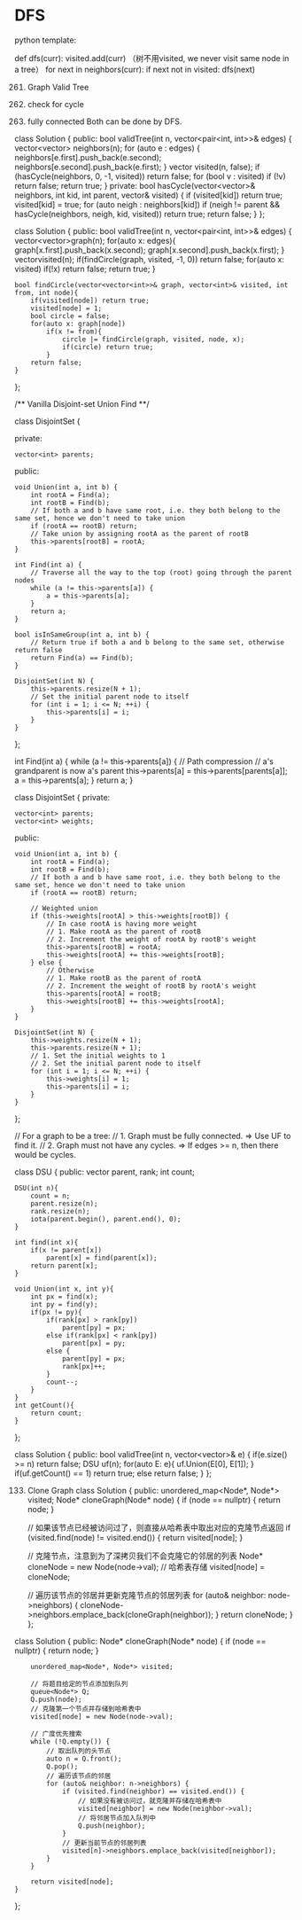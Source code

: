 # DFS

python template:

def dfs(curr):
  visited.add(curr)   （树不用visited, we never visit same node in a tree）
  for next in neighbors(curr):
    if next not in visited:
      dfs(next)
      
0261. Graph Valid Tree

1. check for cycle
2. fully connected
Both can be done by DFS.
 
class Solution {
public:
    bool validTree(int n, vector<pair<int, int>>& edges) {
        vector<vector<int>> neighbors(n);
        for (auto e : edges) {
            neighbors[e.first].push_back(e.second);
            neighbors[e.second].push_back(e.first);
        }
        vector<bool> visited(n, false);
        if (hasCycle(neighbors, 0, -1, visited))
            return false;
        for (bool v : visited)
            if (!v) return false; 
        return true;
    } 
private:
    bool hasCycle(vector<vector<int>>& neighbors, int kid, int parent, vector<bool>& visited) {
        if (visited[kid]) return true;
        visited[kid] = true;
        for (auto neigh : neighbors[kid])
            if (neigh != parent && hasCycle(neighbors, neigh, kid, visited))
                return true;
        return false;
    }
};
  
class Solution {
public:
    bool validTree(int n, vector<pair<int, int>>& edges) {
        vector<vector<int>>graph(n);
        for(auto x: edges){
            graph[x.first].push_back(x.second);
            graph[x.second].push_back(x.first);
        }
        vector<int>visited(n);
        if(findCircle(graph, visited, -1, 0)) return false;
        for(auto x: visited) if(!x) return false;
        return true;
    }
    
    bool findCircle(vector<vector<int>>& graph, vector<int>& visited, int from, int node){
        if(visited[node]) return true;
        visited[node] = 1;
        bool circle = false;
        for(auto x: graph[node])
            if(x != from){
                circle |= findCircle(graph, visited, node, x);
                if(circle) return true;
            }
        return false;
    }
};
  
/** Vanilla Disjoint-set Union Find **/
  
class DisjointSet {
  
private:
  
    vector<int> parents;

public:
  
    void Union(int a, int b) {
        int rootA = Find(a);
        int rootB = Find(b);
        // If both a and b have same root, i.e. they both belong to the same set, hence we don't need to take union
        if (rootA == rootB) return;
        // Take union by assigning rootA as the parent of rootB
        this->parents[rootB] = rootA;
    }

    int Find(int a) {
        // Traverse all the way to the top (root) going through the parent nodes
        while (a != this->parents[a]) {
            a = this->parents[a];
        }
        return a;
    }

    bool isInSameGroup(int a, int b) {
        // Return true if both a and b belong to the same set, otherwise return false
        return Find(a) == Find(b);
    }

    DisjointSet(int N) {
        this->parents.resize(N + 1);
        // Set the initial parent node to itself
        for (int i = 1; i <= N; ++i) {
            this->parents[i] = i;
        }
    }
};
  
 int Find(int a) {
    while (a != this->parents[a]) {
        // Path compression
        // a's grandparent is now a's parent
        this->parents[a] = this->parents[parents[a]];
        a = this->parents[a];
    }
    return a;
}
  
class DisjointSet {
private:

    vector<int> parents;
    vector<int> weights;

public:

    void Union(int a, int b) {
        int rootA = Find(a);
        int rootB = Find(b);
        // If both a and b have same root, i.e. they both belong to the same set, hence we don't need to take union
        if (rootA == rootB) return;

        // Weighted union
        if (this->weights[rootA] > this->weights[rootB]) {
            // In case rootA is having more weight
            // 1. Make rootA as the parent of rootB
            // 2. Increment the weight of rootA by rootB's weight
            this->parents[rootB] = rootA;
            this->weights[rootA] += this->weights[rootB];
        } else {
            // Otherwise
            // 1. Make rootB as the parent of rootA
            // 2. Increment the weight of rootB by rootA's weight
            this->parents[rootA] = rootB;
            this->weights[rootB] += this->weights[rootA];
        }
    }

    DisjointSet(int N) {
        this->weights.resize(N + 1);
        this->parents.resize(N + 1);
        // 1. Set the initial weights to 1
        // 2. Set the initial parent node to itself
        for (int i = 1; i <= N; ++i) {
            this->weights[i] = 1;
            this->parents[i] = i;
        }
    }
};
  
  // For a graph to be a tree:
//      1. Graph must be fully connected. => Use UF to find it.
//      2. Graph must not have any cycles. => If edges >= n, then there would be cycles.

class DSU {
    public:
    vector<int> parent, rank;
    int count;
    
    DSU(int n){
        count = n;
        parent.resize(n);
        rank.resize(n);
        iota(parent.begin(), parent.end(), 0);
    }
    
    int find(int x){
        if(x != parent[x])
            parent[x] = find(parent[x]);
        return parent[x];
    }
    
    void Union(int x, int y){
        int px = find(x);
        int py = find(y);
        if(px != py){
            if(rank[px] > rank[py])
                parent[py] = px;
            else if(rank[px] < rank[py])
                parent[px] = py;
            else {
                parent[py] = px;
                rank[px]++;
            }
            count--;
        }
    }
    int getCount(){
        return count;
    }
    
};

class Solution {
public:
    bool validTree(int n, vector<vector<int>>& e) {
        if(e.size() >= n)
            return false;
        DSU uf(n);
        for(auto E: e){
            uf.Union(E[0], E[1]);
        }
        if(uf.getCount() == 1)
            return true;
        else
            return false;
    }
};

  0133. Clone Graph
  class Solution {
public:
    unordered_map<Node*, Node*> visited;
    Node* cloneGraph(Node* node) {
        if (node == nullptr) {
            return node;
        }

        // 如果该节点已经被访问过了，则直接从哈希表中取出对应的克隆节点返回
        if (visited.find(node) != visited.end()) {
            return visited[node];
        }

        // 克隆节点，注意到为了深拷贝我们不会克隆它的邻居的列表
        Node* cloneNode = new Node(node->val);
        // 哈希表存储
        visited[node] = cloneNode;

        // 遍历该节点的邻居并更新克隆节点的邻居列表
        for (auto& neighbor: node->neighbors) {
            cloneNode->neighbors.emplace_back(cloneGraph(neighbor));
        }
        return cloneNode;
    }
};

class Solution {
public:
    Node* cloneGraph(Node* node) {
        if (node == nullptr) {
            return node;
        }

        unordered_map<Node*, Node*> visited;

        // 将题目给定的节点添加到队列
        queue<Node*> Q;
        Q.push(node);
        // 克隆第一个节点并存储到哈希表中
        visited[node] = new Node(node->val);

        // 广度优先搜索
        while (!Q.empty()) {
            // 取出队列的头节点
            auto n = Q.front();
            Q.pop();
            // 遍历该节点的邻居
            for (auto& neighbor: n->neighbors) {
                if (visited.find(neighbor) == visited.end()) {
                    // 如果没有被访问过，就克隆并存储在哈希表中
                    visited[neighbor] = new Node(neighbor->val);
                    // 将邻居节点加入队列中
                    Q.push(neighbor);
                }
                // 更新当前节点的邻居列表
                visited[n]->neighbors.emplace_back(visited[neighbor]);
            }
        }

        return visited[node];
    }
};
